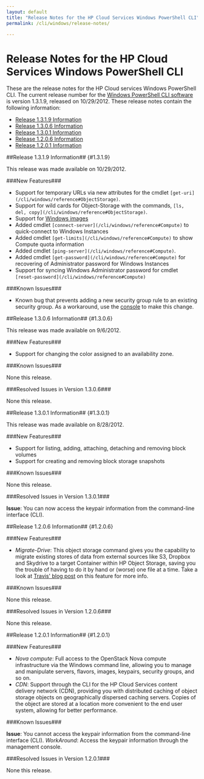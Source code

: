 ```yaml
---
layout: default
title: "Release Notes for the HP Cloud Services Windows PowerShell CLI"
permalink: /cli/windows/release-notes/

---
```

# Release Notes for the HP Cloud Services Windows PowerShell CLI

These are the release notes for the HP Cloud services Windows PowerShell CLI.  The current release number for the [Windows PowerShell CLI software](/cli/windows) is version 1.3.1.9, released on 10/29/2012.  These release notes contain the following information:

* [Release 1.3.1.9 Information](#1.3.1.9)
* [Release 1.3.0.6 Information](#1.3.0.6)
* [Release 1.3.0.1 Information](#1.3.0.1)
* [Release 1.2.0.6 Information](#1.2.0.6)
* [Release 1.2.0.1 Information](#1.2.0.1)

##Release 1.3.1.9 Information## {#1.3.1.9}

This release was made available on 10/29/2012.

###New Features###

* Support for temporary URLs via new attributes for the cmdlet `[get-uri](/cli/windows/reference#ObjectStorage)`.
* Support for wild cards for Object-Storage with the commands, `[ls, del, copy](/cli/windows/reference#ObjectStorage)`.
* Support for [Windows images](/cli/windows/compute#CreateanImageofaServer)
* Added cmdlet `[connect-server](/cli/windows/reference#Compute)` to quick-connect to Windows Instances
* Added cmdlet `[get-limits](/cli/windows/reference#Compute)` to show Compute quota information
* Added cmdlet `[ping-server](/cli/windows/reference#Compute)`.
* Added cmdlet `[get-password](/cli/windows/reference#Compute)` for recovering of Administrator password for Windows Instances
* Support for syncing Windows Administrator password for cmdlet `[reset-password](/cli/windows/reference#Compute)`

###Known Issues###

* Known bug that prevents adding a new security group rule to an existing security group. As a workaround, use the [console](https://console.hpcloud.com) to make this change.

##Release 1.3.0.6 Information## {#1.3.0.6}

This release was made available on 9/6/2012.

###New Features###

* Support for changing the color assigned to an availability zone.

###Known Issues###

None this release.

###Resolved Issues in Version 1.3.0.6###

None this release.

##Release 1.3.0.1 Information## {#1.3.0.1}

This release was made available on 8/28/2012.

###New Features###

* Support for listing, adding, attaching, detaching and removing block volumes
* Support for creating and removing block storage snapshots

###Known Issues###

None this release.

###Resolved Issues in Version 1.3.0.1###

**Issue**: You can now access the keypair information from the command-line interface (CLI). <br>

##Release 1.2.0.6 Information## {#1.2.0.6}

###New Features###

* *Migrate-Drive*: This object storage command gives you the capability to migrate existing stores of data from external sources like S3, Dropbox and Skydrive to a target Container within HP Object Storage, saving you the trouble of having to do it by hand or (worse) one file at a time.  Take a look at [Travis' blog post](http://h30529.www3.hp.com/t5/HP-Scaling-the-Cloud-Blog/Migrating-your-files-with-the-Windows-CLI/ba-p/523) on this feature for more info.

###Known Issues###

None this release.

###Resolved Issues in Version 1.2.0.6###

None this release.

##Release 1.2.0.1 Information## {#1.2.0.1}

###New Features###

* *Nova compute*: Full access to the OpenStack Nova compute infrastructure via the Windows command line, allowing you to manage and manipulate servers, flavors, images, keypairs, security groups, and so on.
* *CDN*: Support through the CLI for the HP Cloud Services content delivery network (CDN), providing you with distributed caching of object storage objects on geographically dispersed caching servers. Copies of the object are stored at a location more convenient to the end user system, allowing for better performance.

###Known Issues###

**Issue**: You cannot access the keypair information from the command-line interface (CLI). 
*WorkAround*: Access the keypair information through the management console.

###Resolved Issues in Version 1.2.0.1###

None this release.